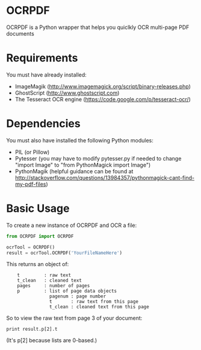 OCRPDF
======

OCRPDF is a Python wrapper that helps you quiclkly OCR multi-page PDF documents

Requirements
============
You must have already installed:
* ImageMagik (http://www.imagemagick.org/script/binary-releases.php)
* GhostScript (http://www.ghostscript.com)
* The Tesseract OCR engine (https://code.google.com/p/tesseract-ocr/)

Dependencies
============

You must also have installed the following Python modules:
* PIL (or Pillow)
* Pytesser (you may have to modify pytesser.py if needed to change "import Image" to "from PythonMagick import Image")
* PythonMagik (helpful guidance can be found at http://stackoverflow.com/questions/13984357/pythonmagick-cant-find-my-pdf-files)

Basic Usage
===========
To create a new instance of OCRPDF and OCR a file:
```python
from OCRPDF import OCRPDF

ocrTool = OCRPDF()
result = ocrTool.OCRPDF('YourFileNameHere')
```

This returns an object of:
```
	t         : raw text
	t_clean   : cleaned text
	pages     : number of pages
	p         : list of page data objects
	            pagenum : page number
				t       : raw text from this page
				t_clean : cleaned text from this page
```

So to view the raw text from page 3 of your document:
```
print result.p[2].t
```
(It's p[2] because lists are 0-based.)
